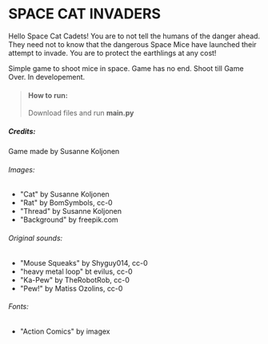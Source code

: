 # SPACE CAT INVADERS

Hello Space Cat Cadets! You are to not tell the humans of the danger ahead. They need not to know that the dangerous Space Mice have launched their attempt to invade. You are to protect the earthlings at any cost!

Simple game to shoot mice in space. Game has no end. Shoot till Game Over. In developement.


> #### How to run:
>
> Download files and run **main.py**  
>

##### Credits:

Game made by Susanne Koljonen  


###### Images:

- "Cat" by Susanne Koljonen  
- "Rat" by BomSymbols, cc-0  
- "Thread" by Susanne Koljonen  
- "Background" by freepik.com  


###### Original sounds:

- "Mouse Squeaks" by Shyguy014, cc-0  
- "heavy metal loop" bt evilus, cc-0  
- "Ka-Pew" by TheRobotRob, cc-0  
- "Pew!" by Matiss Ozolins, cc-0  

###### Fonts:
- "Action Comics" by imagex  